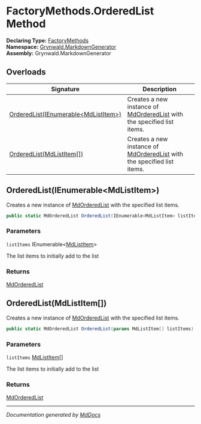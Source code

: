 ﻿<!--  
  <auto-generated>   
    The contents of this file were generated by a tool.  
    Changes to this file may be list if the file is regenerated  
  </auto-generated>   
-->

# FactoryMethods.OrderedList Method

**Declaring Type:** [FactoryMethods](../index.md)  
**Namespace:** [Grynwald.MarkdownGenerator](../../index.md)  
**Assembly:** Grynwald.MarkdownGenerator

## Overloads

| Signature                                                                   | Description                                                                                            |
| --------------------------------------------------------------------------- | ------------------------------------------------------------------------------------------------------ |
| [OrderedList(IEnumerable\<MdListItem\>)](#orderedlistienumerablemdlistitem) | Creates a new instance of [MdOrderedList](../../MdOrderedList/index.md) with the specified list items. |
| [OrderedList(MdListItem\[\])](#orderedlistmdlistitem)                       | Creates a new instance of [MdOrderedList](../../MdOrderedList/index.md) with the specified list items. |

## OrderedList(IEnumerable\<MdListItem\>)

Creates a new instance of [MdOrderedList](../../MdOrderedList/index.md) with the specified list items.

```csharp
public static MdOrderedList OrderedList(IEnumerable<MdListItem> listItems);
```

### Parameters

`listItems`  IEnumerable\<[MdListItem](../../MdListItem/index.md)\>

The list items to initially add to the list

### Returns

[MdOrderedList](../../MdOrderedList/index.md)

## OrderedList(MdListItem\[\])

Creates a new instance of [MdOrderedList](../../MdOrderedList/index.md) with the specified list items.

```csharp
public static MdOrderedList OrderedList(params MdListItem[] listItems);
```

### Parameters

`listItems`  [MdListItem](../../MdListItem/index.md)\[\]

The list items to initially add to the list

### Returns

[MdOrderedList](../../MdOrderedList/index.md)

___

*Documentation generated by [MdDocs](https://github.com/ap0llo/mddocs)*
